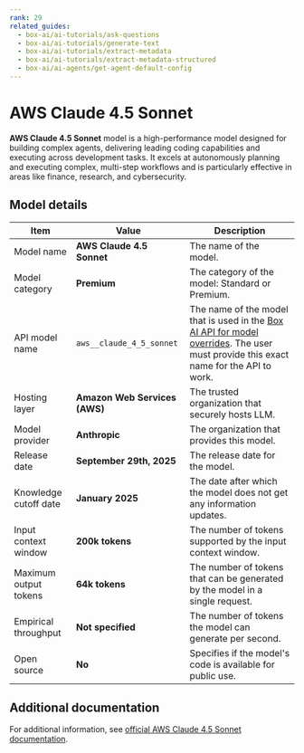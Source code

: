 ```yaml
---
rank: 29
related_guides:
  - box-ai/ai-tutorials/ask-questions
  - box-ai/ai-tutorials/generate-text
  - box-ai/ai-tutorials/extract-metadata
  - box-ai/ai-tutorials/extract-metadata-structured
  - box-ai/ai-agents/get-agent-default-config
---
```

# AWS Claude 4.5 Sonnet

**AWS Claude 4.5 Sonnet** model is a high-performance model designed for building complex agents, delivering leading coding capabilities and executing across development tasks. It excels at autonomously planning and executing complex, multi-step workflows and is particularly effective in areas like finance, research, and cybersecurity.

## Model details

| Item  | Value | Description |
| ----- | ----- | ----------- |
| Model name | **AWS Claude 4.5 Sonnet** | The name of the model. | 
| Model category | **Premium** | The category of the model: Standard or Premium. |
| API model name |`aws__claude_4_5_sonnet`| The name of the model that is used in the [Box AI API for model overrides][overrides]. The user must provide this exact name for the API to work. |
| Hosting layer | **Amazon Web Services (AWS)** | The trusted organization that securely hosts LLM. |
| Model provider | **Anthropic** | The organization that provides this model. |
| Release date | **September 29th, 2025** | The release date for the model. |
| Knowledge cutoff date | **January 2025** | The date after which the model does not get any information updates. |
| Input context window | **200k tokens** | The number of tokens supported by the input context window. | 
| Maximum output tokens | **64k tokens** | The number of tokens that can be generated by the model in a single request.| 
| Empirical throughput| **Not specified** | The number of tokens the model can generate per second. |
| Open source | **No** | Specifies if the model's code is available for public use.|

## Additional documentation

For additional information, see [official AWS Claude 4.5 Sonnet documentation][aws-claude].

[aws-claude]: https://aws.amazon.com/bedrock/anthropic/
[overrides]: g://box-ai/ai-agents/ai-agent-overrides